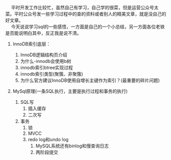 &emsp; 平时开发工作比较忙，虽然自己有学习，自己学的很菜，但是运营公众号太菜。平时公众号发一些学习过程中的查的资料或者别人的精美文章，就是没自己的好文章。   
&emsp; 今天说说学习sql的一些感悟，一方面是自己的一个小总结，另一方面各位老铁是否能说明白其中，反正我是说不清。  

1. InnoDB索引底层：
    1. InnoDB逻辑结构页介绍  
    2. 为什么-innodb会使用b树
    3. innodb索引btree实现过程
    4. innodb索引类型(聚簇、非聚簇)  
    5. 为什么官方建议InnoDB使用自增长主键作为索引？(最重要的碎片问题)

2. MySql原理(一条SQL执行，主要是执行过程和事务的执行)  
    1. SQL写  
        1. 插入缓存
        2. 二次写
    2. 事务  
        1. 锁
        2. MVCC
        3. redo log和undo log
            1. MySQL系统还有binlog和慢查询日志
            2. 两阶段提交

<!-- 
表中数据很大：
    1. 修改表结构
    2. 删除数据

MySQL 在并发场景下会遇到的问题及解决方案～ 
https://mp.weixin.qq.com/s/tFiTv7a8VFvU-paghtGkcw
-->

<!-- 
再见了，收费的Navicat。 
https://mp.weixin.qq.com/s/PSx1ppNjhYpxnWGFPzZTAw
-->
